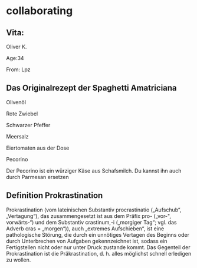 # collaborating

## Vita:

Oliver K.

Age:34

From: Lpz

## Das Originalrezept der Spaghetti Amatriciana 

Olivenöl 

Rote Zwiebel

Schwarzer Pfeffer

Meersalz

Eiertomaten aus der Dose

Pecorino

Der Pecorino ist ein würziger Käse aus Schafsmilch. Du kannst ihn auch durch Parmesan ersetzen

## Definition Prokrastination

Prokrastination (vom lateinischen Substantiv procrastinatio („Aufschub“, „Vertagung“), das zusammengesetzt ist aus dem Präfix pro- („vor-", vorwärts-“) und dem Substantiv crastinum,-i („morgiger Tag“; vgl. das Adverb cras = „morgen“)), auch „extremes Aufschieben“, ist eine pathologische Störung, die durch ein unnötiges Vertagen des Beginns oder durch Unterbrechen von Aufgaben gekennzeichnet ist, sodass ein Fertigstellen nicht oder nur unter Druck zustande kommt. Das Gegenteil der Prokrastination ist die Präkrastination, d. h. alles möglichst schnell erledigen zu wollen.
